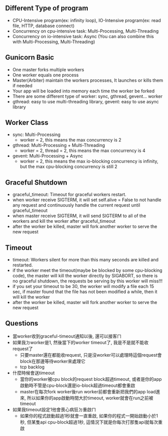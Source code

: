 ## Different Type of program
* CPU-Intensive program(ex: infinity loop), IO-Intensive program(ex: read file, HTTP, database connect)
* Concurrency on cpu-intensive task: Multi-Processing, Multi-Threading
* Concurrency on io-intensive task: Async (You can also combine this with Multi-Processing, Multi-Threading)

## Gunicorn Basic
* One master forks multiple workers
* One worker equals one process
* Master(Arbiter) maintain the workers processes, It launches or kills them if needed
* Your app will be loaded into memory each time the worker be forked
* There are some different type of worker: sync, gthread, gevent... worker
* gthread: easy to use multi-threading library, gevent: easy to use async library

## Worker Class
* sync: Multi-Processing
    + worker = 2, this means the max concurrency is 2
* gthread: Multi-Processing + Multi-Threading
    + worker = 2, thread = 2, this means the max concurrency is 4
* gevent: Multi-Processing + Async
    + worker = 2, this means the max io-blocking concurrency is infinity, but the max cpu-blocking concurrency is still 2

## Graceful Shutdown
* graceful_timeout: Timeout for graceful workers restart.
* when worker receive SIGTERM, it will set self.alive = False to not handle any request and continuously handle the current request until graceful_timeout
* when master receive SIGTERM, it will send SIGTERM to all of the workers and kill the worker after graceful_timeout
* after the worker be killed, master will fork another worker to serve the new request

## Timeout
* timeout: Workers silent for more than this many seconds are killed and restarted.
* if the worker meet the timeout(maybe be blocked by some cpu-blocking code), the master will kill the worker directly by SIGABORT, so there is no graceful shutdown, the requests be serving by this worker will miss!!!
* if you set your timeout to be 30, the worker will modify a file each 15 sec, if master found that the file has not been modified a while, then it will kill the worker
* after the worker be killed, master will fork another worker to serve the new request

## Questions
* 當worker收到graceful-timeout通知以後, 還可以接客ㄇ
* 如果我ㄉworker是1, 然後當下的worker timeout了, 我是不是就不能收request了
    + 只要master還在都能收request, 只是沒worker可以處理時這個request會block在那邊等待worker來處理它
    + tcp backlog
* 什麼時候會送timeout
    + 當你的worker被cpu block的request block超過timeout, 或者是你的app啟動時不管是cpu-block還是io-block超過timeout都會重啟
    + master在每次fork worker後run worker前都會重新把我們的app load進來, 所以如果你的app啟動時間大於timeout, worker就會在run之前被timeout
* 如果我timeout設定1他會喪心病狂ㄉ重啟ㄇ
    + 如果你的程式啟動超過1秒就會一直重啟, 如果你的程式一開始啟動小於1秒, 但某隻api cpu-block超過1秒, 這情況下就是你每次打那隻api就每次重啟
